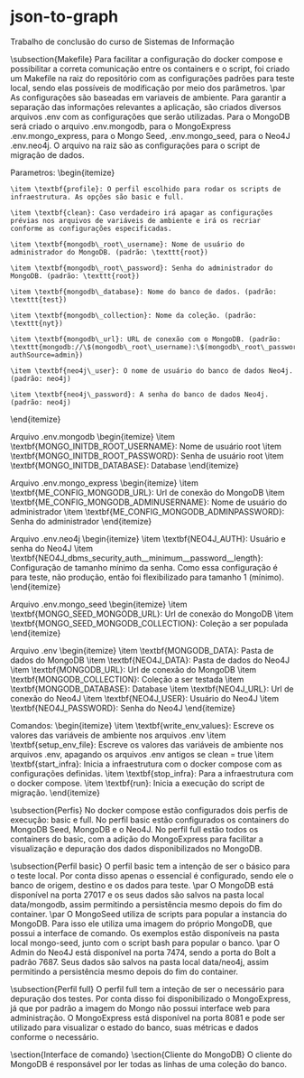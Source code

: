 # json-to-graph
Trabalho de conclusão do curso de Sistemas de Informação

\subsection{Makefile}
Para facilitar a configuração do docker compose e possibilitar a correta comunicação entre os containers e o script, foi criado um Makefile na raiz do repositório com as configurações padrões para teste local, sendo elas possíveis de modificação por meio dos parâmetros. \par
As configurações são baseadas em variaveis de ambiente. Para garantir a separação das informações relevantes a aplicação, são criados diversos arquivos .env com as configurações que serão utilizadas. Para o MongoDB será criado o arquivo .env.mongodb, para o MongoExpress .env.mongo\_express, para o Mongo Seed, .env.mongo\_seed, para o Neo4J .env.neo4j. O arquivo na raiz são as configurações para o script de migração de dados.

Parametros:
\begin{itemize}

    \item \textbf{profile}: O perfil escolhido para rodar os scripts de infraestrutura. As opções são basic e full.

    \item \textbf{clean}: Caso verdadeiro irá apagar as configurações prévias nos arquivos de variáveis de ambiente e irá os recriar conforme as configurações especificadas.

    \item \textbf{mongodb\_root\_username}: Nome de usuário do administrador do MongoDB. (padrão: \texttt{root})

    \item \textbf{mongodb\_root\_password}: Senha do administrador do MongoDB. (padrão: \texttt{root})

    \item \textbf{mongodb\_database}: Nome do banco de dados. (padrão: \texttt{test})

    \item \textbf{mongodb\_collection}: Nome da coleção. (padrão: \texttt{nyt})

    \item \textbf{mongodb\_url}: URL de conexão com o MongoDB. (padrão: \texttt{mongodb://\$(mongodb\_root\_username):\$(mongodb\_root\_password)@mongodb:27017/\$(mongodb\_database)?authSource=admin})

    \item \textbf{neo4j\_user}: O nome de usuário do banco de dados Neo4j. (padrão: neo4j)

    \item \textbf{neo4j\_password}: A senha do banco de dados Neo4j. (padrão: neo4j)

\end{itemize}


Arquivo .env.mongodb
\begin{itemize}
    \item \textbf{MONGO\_INITDB\_ROOT\_USERNAME}: Nome de usuário root
    \item \textbf{MONGO\_INITDB\_ROOT\_PASSWORD}: Senha de usuário root
    \item \textbf{MONGO\_INITDB\_DATABASE}: Database
\end{itemize}

Arquivo .env.mongo\_express
\begin{itemize}
    \item \textbf{ME\_CONFIG\_MONGODB\_URL}: Url de conexão do MongoDB
    \item \textbf{ME\_CONFIG\_MONGODB\_ADMINUSERNAME}: Nome de usuário do administrador
    \item \textbf{ME\_CONFIG\_MONGODB\_ADMINPASSWORD}: Senha do administrador
\end{itemize}

Arquivo .env.neo4j
\begin{itemize}
    \item \textbf{NEO4J\_AUTH}: Usuário e senha do Neo4J
    \item \textbf{NEO4J\_dbms\_security\_auth\_\_minimum\_\_password\_\_length}: Configuração de tamanho mínimo da senha. Como essa configuração é para teste, não produção, então foi flexibilizado para tamanho 1 (mínimo).
\end{itemize}

Arquivo .env.mongo\_seed
\begin{itemize}
    \item \textbf{MONGO\_SEED\_MONGODB\_URL}: Url de conexão do MongoDB
    \item \textbf{MONGO\_SEED\_MONGODB\_COLLECTION}: Coleção a ser populada
\end{itemize}

Arquivo .env
\begin{itemize}
    \item \textbf{MONGODB\_DATA}: Pasta de dados do MongoDB
    \item \textbf{NEO4J\_DATA}: Pasta de dados do Neo4J
    \item \textbf{MONGODB\_URL}: Url de conexão do MongoDB
    \item \textbf{MONGODB\_COLLECTION}: Coleção a ser testada
    \item \textbf{MONGODB\_DATABASE}: Database
    \item \textbf{NEO4J\_URL}: Url de conexão do Neo4J
    \item \textbf{NEO4J\_USER}: Usuário do Neo4J
    \item \textbf{NEO4J\_PASSWORD}: Senha do Neo4J
\end{itemize}

Comandos:
\begin{itemize}
    \item \textbf{write\_env\_values}: Escreve os valores das variáveis de ambiente nos arquivos .env
    \item \textbf{setup\_env\_file}: Escreve os valores das variáveis de ambiente nos arquivos .env, apagando os arquivos .env antigos se clean = true
    \item \textbf{start\_infra}: Inicia a infraestrutura com o docker compose com as configurações definidas.
    \item \textbf{stop\_infra}: Para a infraestrutura com o docker compose.
    \item \textbf{run}: Inicia a execução do script de migração.
\end{itemize}

\subsection{Perfis}
No docker compose estão configurados dois perfis de execução: basic e full. No perfil basic estão configurados os containers do MongoDB Seed, MongoDB e o Neo4J. No perfil full estão todos os containers do basic, com a adição do MongoExpress para facilitar a visualização e depuração dos dados disponibilizados no MongoDB.

\subsection{Perfil basic}
O perfil basic tem a intenção de ser o básico para o teste local. Por conta disso apenas o essencial é configurado, sendo ele o banco de origem, destino e os dados para teste. \par
O MongoDB está disponível na porta 27017 e os seus dados são salvos na pasta local data/mongodb, assim permitindo a persistência mesmo depois do fim do container. \par
O MongoSeed utiliza de scripts para popular a instancia do MongoDB. Para isso ele utiliza uma imagem do próprio MongoDB, que possui a interface de comando. Os exemplos estão disponíveis na pasta local mongo-seed, junto com o script bash para popular o banco. \par
O Admin do Neo4J está disponível na porta 7474, sendo a porta do Bolt a padrão 7687. Seus dados são salvos na pasta local data/neo4j, assim permitindo a persistência mesmo depois do fim do container.

\subsection{Perfil full}
O perfil full tem a inteção de ser o necessário para depuração dos testes. Por conta disso foi disponibilizado o MongoExpress, já que por padrão a imagem do Mongo não possui interface web para administração.
O MongoExpress está disponível na porta 8081 e pode ser utilizado para visualizar o estado do banco, suas métricas e dados conforme o necessário.

\section{Interface de comando}
\section{Cliente do MongoDB}
O cliente do MongoDB é responsável por ler todas as linhas de uma coleção do banco.
